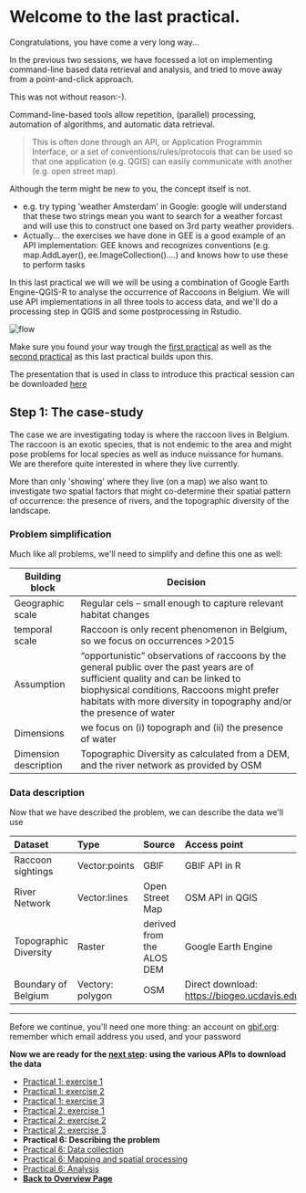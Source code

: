 # Welcome to the last practical. 


Congratulations, you have come a very long way...

In the previous two sessions, we have focessed a lot on implementing command-line based data retrieval and analysis, and tried to move away from a point-and-click approach. 

This was not without reason:-). 

Command-line-based tools allow repetition, (parallel) processing, automation of algorithms, and automatic data retrieval. 

>This is often done through an API, or Application Programmin Interface, or a set of conventions/rules/protocols that can be used so that one application (e.g. QGIS) can easily communicate with another (e.g. open street map). 

Although the term might be new to you, the concept itself is not. 

- e.g. try typing 'weather Amsterdam' in Google: google will understand that these two strings mean you want to search for a weather forcast and will use this to construct one based on 3rd party weather providers. 
- Actually... the exercises we have done in GEE is a good example of an API implementation: GEE knows and recognizes conventions (e.g. map.AddLayer(), ee.ImageCollection()....) and knows how to use these to perform tasks

In this last practical we will  we will be using a combination of Google Earth Engine-QGIS-R to analyse the occurrence of Raccoons in Belgium. We will use API implementations in all three tools to access data, and we'll do a processing step in QGIS and some postprocessing in Rstudio. 

![flow](https://user-images.githubusercontent.com/89069805/132313886-1b4c590e-f97f-44c2-9f8f-66536e85dd33.png)


Make sure you found your way trough the [first practical](https://liesjacobs.github.io/World-Food-and-Ecosystems/practical1/intro.html) as well as the [second practical](https://liesjacobs.github.io/World-Food-and-Ecosystems/practical2/intro.html) as this last practical builds upon this. 

The presentation that is used in class to introduce this practical session can be downloaded [here](https://github.com/liesjacobs/World-Food-and-Ecosystems/raw/gh-pages/practical3/WFE_pract3_light.pdf)


## Step 1: The case-study

The case we are investigating today is where the raccoon lives in Belgium. The raccoon is an exotic species, that is not endemic to the area and might pose problems for local species as well as induce nuissance for humans. We are therefore quite interested in where they live currently. 

More than only 'showing' where they live (on a map) we also want to investigate two spatial factors that might co-determine their spatial pattern of occurrence: the presence of rivers, and the topographic diversity of the landscape. 

### Problem simplification

Much like all problems, we'll need to simplify and define this one as well: 


| Building block  |  Decision |
|---|---|
| Geographic scale |  Regular cels – small enough to capture relevant habitat changes|
| temporal scale |  Raccoon is only recent phenomenon in Belgium, so we focus on occurrences >2015|
| Assumption | “opportunistic” observations of raccoons by the general public over the past years are of sufficient quality and can be linked to biophysical conditions, Raccoons might prefer habitats with more diversity in topography and/or the presence of water|
| Dimensions | we focus on (i) topograph and (ii) the presence of water |
| Dimension description | Topographic Diversity as calculated from a DEM, and the river network as provided by OSM |


### Data description

Now that we have described the problem, we can describe the data we'll use

| Dataset      | Type | Source     |Access point     |
| :---        |    :---    |          :---  |         :---  |
| Raccoon sightings      | Vector:points       | GBIF  |GBIF API in R   |
| River Network   | Vector:lines        | Open Street Map     |OSM API in QGIS    |
| Topographic Diversity  | Raster        | derived from the ALOS DEM      |Google Earth Engine    |
| Boundary of Belgium  | Vectory: polygon        | OSM     |Direct download: https://biogeo.ucdavis.edu/data/diva/adm/BEL_adm.zip |

***

Before we continue, you'll need one more thing: an account on [gbif.org](https://www.gbif.org/): remember which email address you used, and your password




**Now we are ready for the [next step](https://liesjacobs.github.io/World-Food-and-Ecosystems/practical3/API.html): using the various APIs to download the data**

<nav>
  <ul>
    <li><a href="https://liesjacobs.github.io/World-Food-and-Ecosystems/practical1/intro.html">Practical 1: exercise 1</a></li>
    <li><a href="https://liesjacobs.github.io/World-Food-and-Ecosystems/practical1/exploring.html">Practical 1: exercise 2</a></li>
    <li><a href="https://liesjacobs.github.io/World-Food-and-Ecosystems/practical1/understandinggradients.html">Practical 1: exercise 3</a></li>
    <li><a href="https://liesjacobs.github.io/World-Food-and-Ecosystems/practical2/intro.html">Practical 2: exercise 1</a></li>
    <li><a href="https://liesjacobs.github.io/World-Food-and-Ecosystems/practical2/QGIS.html">Practical 2: exercise 2</a></li>
    <li><a href="https://liesjacobs.github.io/World-Food-and-Ecosystems/practical2/Rstudio.html">Practical 2: exercise 3</a></li>
    <li><strong>Practical 6: Describing the problem</strong></li>
    <li><a href="https://liesjacobs.github.io/World-Food-and-Ecosystems/practical3/API.html">Practical 6: Data collection</a></li>
    <li><a href="https://liesjacobs.github.io/World-Food-and-Ecosystems/practical3/Mapping.html">Practical 6: Mapping and spatial processing</a></li>
    <li><a href="https://liesjacobs.github.io/World-Food-and-Ecosystems/practical1/Analysis.html">Practical 6: Analysis</a></li>
    <li><a href="https://liesjacobs.github.io/World-Food-and-Ecosystems/"><b>Back to Overview Page</b></a></li>
  </ul>
</nav>

